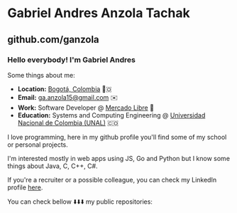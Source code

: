 # Gabriel Andres Anzola Tachak

## github.com/ganzola

### Hello everybody! I'm Gabriel Andres

Some things about me:

- **Location:** <a href="https://www.google.com/maps/search/bogot%C3%A1/@4.6486259,-74.2478946,11z" target="_blank">Bogotá, Colombia</a> 📍🇴
- **Email:** ga.anzola15@gmail.com ✉️
- **Work:** Software Developer @ <a href="https://mercadolibre.com" target="_blank">Mercado Libre</a> 💪
- **Education:** Systems and Computing Engineering @ <a href="https://unal.edu.co" target="_blank">Universidad Nacional de Colombia (UNAL)</a>  🇨🇴
 
I love programming, here in my github profile you'll find some of my school or personal projects.

I'm interested mostly in web apps using JS, Go and Python but I know some things about Java, C, C++, C#.

If you're a recruiter or a possible colleague, you can check my LinkedIn profile [here](https://www.linkedin.com/in/gaanzola/).

You can check bellow ⬇️⬇️⬇️ my public repositories:
